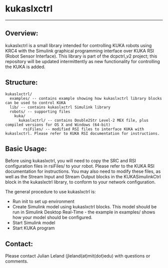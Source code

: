 # kukaslxctrl
---------------

## Overview:
kukaslxctrl is a small library intended for controlling KUKA robots using KRC4 with the Simulink graphical programming interface over KUKA RSI (Robot Sensor Interface). This library is part of the dcpctrl_v2 project; this repository will be updated intermittently as new functionality for controlling the KUKA is added.

## Structure:
```
kukaslxctrl/
  examples/ -- contains example showing how kukaslxctrl library blocks can be used to control KUKA
  lib/ -- contains kukaslxctrl Simulink library
  robots/ -- supporting files
    kuka/
      kukaslxctrl/ -- contains Double2Str Level-2 MEX file, plus compiled versions for OS X and Windows (64-bit)
        rsiFiles/ -- modified RSI files to interface KUKA with kukaslxctrl. Please refer to KUKA RSI documentation for instructions.
```
## Basic Usage:
Before using kukaslxctrl, you will need to copy the SRC and RSI configuration files in rsiFiles/ to your robot. Please refer to the KUKA RSI documentation for instructions. You may also need to modify these files, as well as the Stream Input and Stream Output blocks in the KUKASimulinkCtrl block in the kukaslxctrl library, to conform to your network configuration.

The general procedure to use kukaslxctrl is:
- Run init to set up environment
- Create Simulink model using kukaslxctrl blocks. This model should be run in Simulink Desktop Real-Time - the example in examples/ shows how your model should be configured.
- Start Simulink model
- Start KUKA program

## Contact:
Please contact Julian Leland (jleland(at)mit(dot)edu) with questions or comments.



